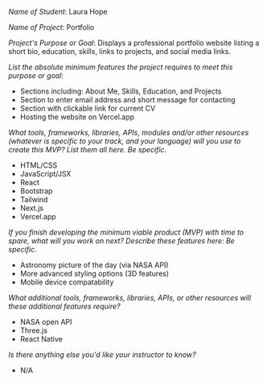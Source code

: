 _Name of Student_: Laura Hope

_Name of Project_: Portfolio

_Project's Purpose or Goal_: Displays a professional portfolio website listing a short bio, education, skills, links to projects, and social media links.

_List the absolute minimum features the project requires to meet this purpose or goal_: 

* Sections including: About Me, Skills, Education, and Projects
* Section to enter email address and short message for contacting
* Section with clickable link for current CV
* Hosting the website on Vercel.app

_What tools, frameworks, libraries, APIs, modules and/or other resources (whatever is specific to your track, and your language) will you use to create this MVP? List them all here. Be specific_. 

* HTML/CSS
* JavaScript/JSX
* React
* Bootstrap
* Tailwind
* Next.js
* Vercel.app

_If you finish developing the minimum viable product (MVP) with time to spare, what will you work on next? Describe these features here: Be specific_. 

* Astronomy picture of the day (via NASA API)
* More advanced styling options (3D features)
* Mobile device compatability

_What additional tools, frameworks, libraries, APIs, or other resources will these additional features require?_ 

* NASA open API
* Three.js
* React Native

_Is there anything else you'd like your instructor to know?_ 

* N/A